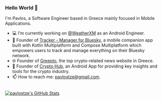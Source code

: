 ### Hello World 👋

I'm Pavlos, a Software Engineer based in Greece mainly focused in Mobile Applications.

- 💻 I’m currently working on [@WeatherXM](https://github.com/WeatherXM/wxm-android) as an Android Engineer.
- 📲 Founder of [Tracker - Manager for Bluesky](https://blueskyapp.app/), a mobile companion app built with Kotlin Multiplatform and Compose Multiplatform which empowers users to track and manage everything on their Bluesky network.
- 🌐 Founder of [Greepto](https://greepto.gr/), the top crypto-related news website in Greece.
- 📲 Founder of [Crypto Hub](https://play.google.com/store/apps/details?id=com.tzegian.cryptoanalogy), an Android App for providing key insights and tools for the crypto industry.
- 📫 How to reach me: [pavlostze@gmail.com](pavlostze@gmail.com).

<br/>
  <a href="https://awesome-github-stats.azurewebsites.net/index.html??cardType=github&theme=react&preferLogin=false">    <img  alt="pavlostze's GitHub Stats" src="https://awesome-github-stats.azurewebsites.net/user-stats/pavlostze?cardType=github&theme=react&preferLogin=false" />  </a>
